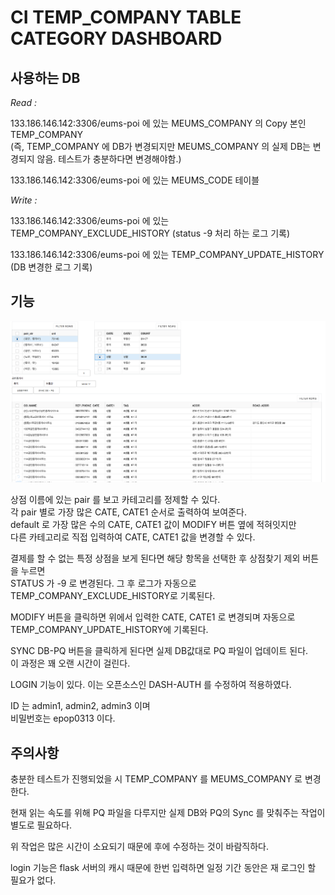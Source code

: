 # CI TEMP_COMPANY TABLE CATEGORY DASHBOARD  
  
  
## 사용하는 DB    
  
*Read :*  
  
133.186.146.142:3306/eums-poi 에 있는 MEUMS_COMPANY 의 Copy 본인 TEMP_COMPANY    
(즉, TEMP_COMPANY 에 DB가 변경되지만 MEUMS_COMPANY 의 실제 DB는 변경되지 않음. 테스트가 충분하다면 변경해야함.)    
  
133.186.146.142:3306/eums-poi 에 있는 MEUMS_CODE 테이블  
  
*Write :* 
  
133.186.146.142:3306/eums-poi 에 있는 TEMP_COMPANY_EXCLUDE_HISTORY (status -9 처리 하는 로그 기록)  
  
133.186.146.142:3306/eums-poi 에 있는 TEMP_COMPANY_UPDATE_HISTORY (DB 변경한 로그 기록)  
  
  
## 기능  
  
  
  
  
![Alt text](img/main.png)  
  
  
  
상점 이름에 있는 pair 를 보고 카테고리를 정제할 수 있다.  
각 pair 별로 가장 많은 CATE, CATE1 순서로 출력하여 보여준다.  
default 로 가장 많은 수의 CATE, CATE1 값이 MODIFY 버튼 옆에 적혀잇지만  
다른 카테고리로 직접 입력하여 CATE, CATE1 값을 변경할 수 있다.  
  
결제를 할 수 없는 특정 상점을 보게 된다면 해당 항목을 선택한 후 상점찾기 제외 버튼을 누르면  
STATUS 가 -9 로 변경된다. 그 후 로그가 자동으로 TEMP_COMPANY_EXCLUDE_HISTORY로 기록된다.  
  
MODIFY 버튼을 클릭하면 위에서 입력한 CATE, CATE1 로 변경되며 자동으로  
TEMP_COMPANY_UPDATE_HISTORY에 기록된다.  
  
SYNC DB-PQ 버튼을 클릭하게 된다면 실제 DB값대로 PQ 파일이 업데이트 된다.  
이 과정은 꽤 오랜 시간이 걸린다.  
  
LOGIN 기능이 있다. 이는 오픈소스인 DASH-AUTH 를 수정하여 적용하였다.  

ID 는 admin1, admin2, admin3 이며  
비밀번호는 epop0313 이다.  
  
## 주의사항  
  
충분한 테스트가 진행되었을 시 TEMP_COMPANY 를 MEUMS_COMPANY 로 변경한다.   
  
현재 읽는 속도를 위해 PQ 파일을 다루지만 실제 DB와 PQ의 Sync 를 맞춰주는 작업이 별도로 필요하다.  
  
위 작업은 많은 시간이 소요되기 때문에 후에 수정하는 것이 바람직하다.  
  
login 기능은 flask 서버의 캐시 때문에 한번 입력하면 일정 기간 동안은 재 로그인 할 필요가 없다.  
